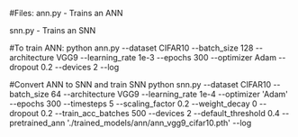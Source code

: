 #Files:
ann.py - Trains an ANN

snn.py - Trains an SNN

#To train ANN:
python ann.py --dataset CIFAR10 --batch_size 128 --architecture VGG9 --learning\_rate 1e-3 --epochs 300 --optimizer Adam --dropout 0.2 --devices 2 --log

#Convert ANN to SNN and train SNN
python snn.py --dataset CIFAR10 --batch_size 64 --architecture VGG9 --learning\_rate 1e-4 --optimizer 'Adam' --epochs 300 --timesteps 5 --scaling\_factor 0.2 --weight\_decay 0 --dropout 0.2 --train\_acc\_batches 500 --devices 2 --default\_threshold 0.4 --pretrained\_ann './trained\_models/ann/ann\_vgg9\_cifar10.pth' --log
